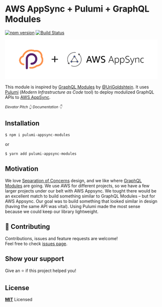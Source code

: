 # AWS AppSync + Pulumi + GraphQL Modules

[![npm version](https://badge.fury.io/js/pulumi-appsync-modules.svg)](https://badge.fury.io/js/pulumi-appsync-modules)
[![Build Status](https://travis-ci.org/Bjerkio/pulumi-appsync-modules.svg?branch=master)](https://travis-ci.org/Bjerkio/pulumi-appsync-modules)

![Pulumi Appsync](assets/banner.png)


This module is inspired by [GraphQL Modules](https://graphql-modules.com) by [@UriGoldshtein](https://twitter.com/UriGoldshtein). It uses [Pulumi](https://pulumi.com) (*Modern Infrastructure as Code* tool) to deploy modulized GraphQL APIs to [AWS AppSync](https://aws.amazon.com/appsync/).

<small>*Elevator Pitch 👆 Documentation 👇*</small>

## Installation

```bash
$ npm i pulumi-appsync-modules
```

or

```bash
$ yarn add pulumi-appsync-modules
```

## Motivation

We love [Separation of Concerns](https://deviq.com/separation-of-concerns/) design, and we like where [GraphQL Modules](https://graphql-modules.com) are going. We use AWS for different projects, so we have a few larger projects under our belt with AWS Appsync. We tought there would be an excellent match to build something similar to GraphQL Modules – but for AWS Appsync. Our goal was to build something that looked similar in design (having the same API was vital). Using Pulumi made the most sense because we could keep our library lightweight.

## 🤝 Contributing

Contributions, issues and feature requests are welcome!<br />Feel free to check [issues page](https://github.com/Bjerkio/pulumi-appsync-modules/issues).

## Show your support

Give an ⭐️ if this project helped you!

## License

**[MIT](LICENSE)** Licensed
